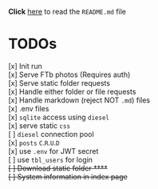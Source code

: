 **Click** [here](README.md) to read the `README.md` file
# TODOs
[x] Init run  
[x] Serve FTb photos (Requires auth)  
[x] Serve static folder requests  
[x] Handle either folder or file requests  
[x] Handle markdown (reject NOT `.md`) files  
[x] .env files  
[x] `sqlite` access using `diesel`  
[x] serve static `css`  
[ ] `diesel` connection pool  
[x] `posts` `C`.`R`.`U`.`D`  
[x] use `.env` for JWT secret  
[ ] use `tbl_users` for login  
~~[ ] Download static folder  ****~~  
~~[ ] System information in index page~~  
